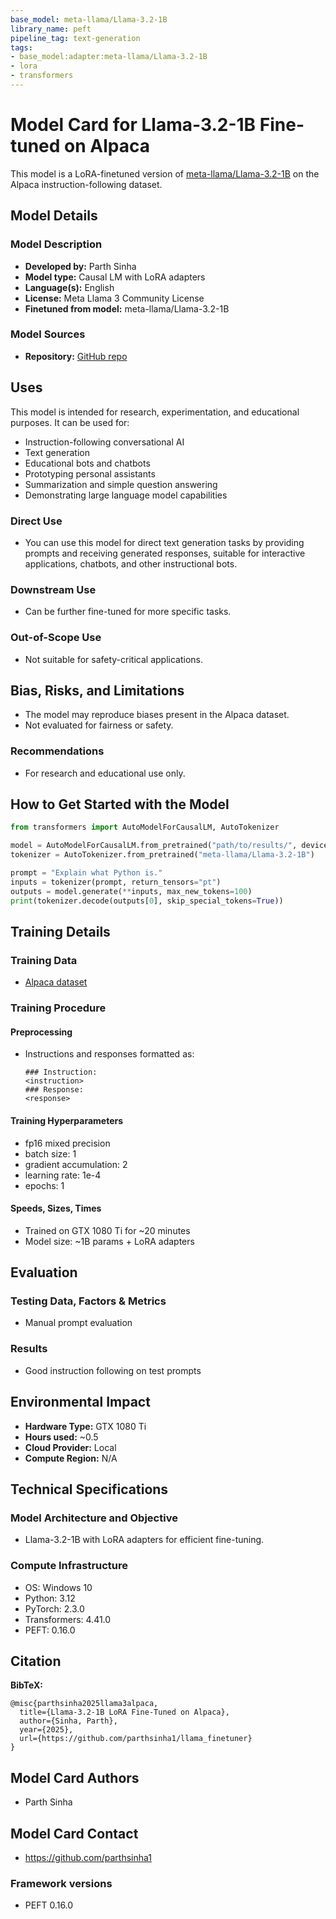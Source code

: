 ```yaml
---
base_model: meta-llama/Llama-3.2-1B
library_name: peft
pipeline_tag: text-generation
tags:
- base_model:adapter:meta-llama/Llama-3.2-1B
- lora
- transformers
---
```


# Model Card for Llama-3.2-1B Fine-tuned on Alpaca

This model is a LoRA-finetuned version of [meta-llama/Llama-3.2-1B](https://huggingface.co/meta-llama/Llama-3.2-1B) on the Alpaca instruction-following dataset.

## Model Details

### Model Description

- **Developed by:** Parth Sinha
- **Model type:** Causal LM with LoRA adapters
- **Language(s):** English
- **License:** Meta Llama 3 Community License
- **Finetuned from model:** meta-llama/Llama-3.2-1B

### Model Sources

- **Repository:** [GitHub repo](https://github.com/parthsinha1/llama_finetuner)

## Uses

This model is intended for research, experimentation, and educational purposes. It can be used for:

- Instruction-following conversational AI
- Text generation
- Educational bots and chatbots
- Prototyping personal assistants
- Summarization and simple question answering
- Demonstrating large language model capabilities

### Direct Use

- You can use this model for direct text generation tasks by providing prompts and receiving generated responses, suitable for interactive applications, chatbots, and other instructional bots.


### Downstream Use
- Can be further fine-tuned for more specific tasks.

### Out-of-Scope Use
- Not suitable for safety-critical applications.

## Bias, Risks, and Limitations

- The model may reproduce biases present in the Alpaca dataset.
- Not evaluated for fairness or safety.

### Recommendations

- For research and educational use only.

## How to Get Started with the Model

```python
from transformers import AutoModelForCausalLM, AutoTokenizer

model = AutoModelForCausalLM.from_pretrained("path/to/results/", device_map="auto")
tokenizer = AutoTokenizer.from_pretrained("meta-llama/Llama-3.2-1B")

prompt = "Explain what Python is."
inputs = tokenizer(prompt, return_tensors="pt")
outputs = model.generate(**inputs, max_new_tokens=100)
print(tokenizer.decode(outputs[0], skip_special_tokens=True))
```

## Training Details

### Training Data

- [Alpaca dataset](https://github.com/tatsu-lab/stanford_alpaca)

### Training Procedure

#### Preprocessing
- Instructions and responses formatted as:
  ```
  ### Instruction:
  <instruction>
  ### Response:
  <response>
  ```

#### Training Hyperparameters
- fp16 mixed precision
- batch size: 1
- gradient accumulation: 2
- learning rate: 1e-4
- epochs: 1

#### Speeds, Sizes, Times
- Trained on GTX 1080 Ti for ~20 minutes
- Model size: ~1B params + LoRA adapters

## Evaluation

### Testing Data, Factors & Metrics
- Manual prompt evaluation

### Results
- Good instruction following on test prompts

## Environmental Impact

- **Hardware Type:** GTX 1080 Ti
- **Hours used:** ~0.5
- **Cloud Provider:** Local
- **Compute Region:** N/A

## Technical Specifications

### Model Architecture and Objective
- Llama-3.2-1B with LoRA adapters for efficient fine-tuning.

### Compute Infrastructure
- OS: Windows 10
- Python: 3.12
- PyTorch: 2.3.0
- Transformers: 4.41.0
- PEFT: 0.16.0

## Citation

**BibTeX:**
```
@misc{parthsinha2025llama3alpaca,
  title={Llama-3.2-1B LoRA Fine-Tuned on Alpaca},
  author={Sinha, Parth},
  year={2025},
  url={https://github.com/parthsinha1/llama_finetuner}
}
```

## Model Card Authors
- Parth Sinha

## Model Card Contact
- https://github.com/parthsinha1
### Framework versions

- PEFT 0.16.0
